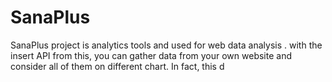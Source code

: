 # SanaPlus
SanaPlus project is analytics tools and used for web data analysis  . with the insert API from this, you can gather data from your own website and consider all of them on different chart. In fact, this d
